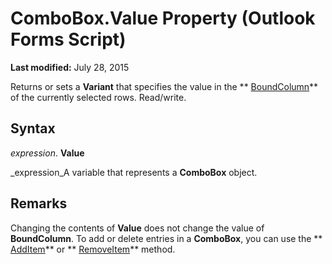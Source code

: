 
# ComboBox.Value Property (Outlook Forms Script)

 **Last modified:** July 28, 2015

Returns or sets a  **Variant** that specifies the value in the ** [BoundColumn](0ebc2ce0-f3f6-ce96-749c-be49343bc978.md)** of the currently selected rows. Read/write.

## Syntax

 _expression_. **Value**

 _expression_A variable that represents a  **ComboBox** object.


## Remarks

Changing the contents of  **Value** does not change the value of **BoundColumn**. To add or delete entries in a  **ComboBox**, you can use the  ** [AddItem](829a04ba-6bd8-4984-d134-e2c8e7d19c06.md)** or ** [RemoveItem](abbc1126-4983-a583-0fd4-b76418d5c2cb.md)** method.

